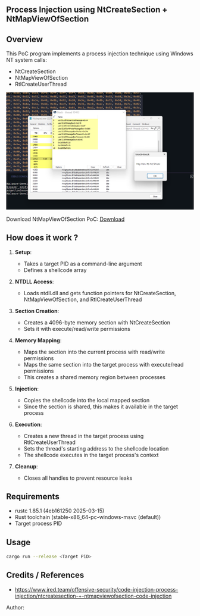## Process Injection using NtCreateSection + NtMapViewOfSection

## Overview

This PoC program implements a process injection technique using Windows NT system calls:
- NtCreateSection
- NtMapViewOfSection
- RtlCreateUserThread

![PoC Image](./image.png)

Download NtMapViewOfSection PoC: [Download](https://download.5mukx.site/#/home?url=https://github.com/Whitecat18/Rust-for-Malware-Development/tree/main/NtApi/NtMapViewOfSection)

## How does it work ?

1. **Setup**:
   - Takes a target PID as a command-line argument
   - Defines a shellcode array

2. **NTDLL Access**:
   - Loads ntdll.dll and gets function pointers for NtCreateSection, NtMapViewOfSection, and RtlCreateUserThread

3. **Section Creation**:
   - Creates a 4096-byte memory section with NtCreateSection
   - Sets it with execute/read/write permissions

4. **Memory Mapping**:
   - Maps the section into the current process with read/write permissions
   - Maps the same section into the target process with execute/read permissions
   - This creates a shared memory region between processes

5. **Injection**:
   - Copies the shellcode into the local mapped section
   - Since the section is shared, this makes it available in the target process

6. **Execution**:
   - Creates a new thread in the target process using RtlCreateUserThread
   - Sets the thread's starting address to the shellcode location
   - The shellcode executes in the target process's context

7. **Cleanup**:
   - Closes all handles to prevent resource leaks

## Requirements
- rustc 1.85.1 (4eb161250 2025-03-15)
- Rust toolchain (stable-x86_64-pc-windows-msvc (default))
- Target process PID

## Usage

```bash
cargo run --release <Target PiD>
```


## Credits / References

* https://www.ired.team/offensive-security/code-injection-process-injection/ntcreatesection-+-ntmapviewofsection-code-injection

Author:

